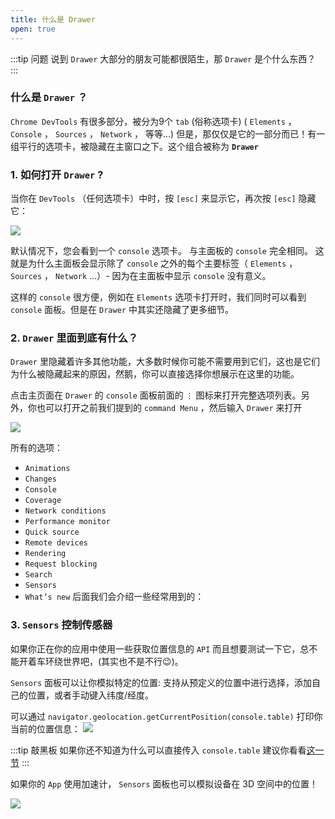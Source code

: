 ```yaml
---
title: 什么是 Drawer
open: true
---
```


:::tip 问题
说到 `Drawer` 大部分的朋友可能都很陌生，那 `Drawer` 是个什么东西？
:::

### 什么是 `Drawer` ？

`Chrome DevTools` 有很多部分，被分为9个 `tab` (俗称选项卡) ( `Elements` ， `Console` ， `Sources` ， `Network` ， 等等...)
但是，那仅仅是它的一部分而已！有一组平行的选项卡，被隐藏在主窗口之下。这个组合被称为 **`Drawer`**

### 1. 如何打开 `Drawer` ?

当你在 `DevTools` （任何选项卡）中时，按 `[esc]` 来显示它，再次按 `[esc]` 隐藏它：

![](https://wingman-1300536089.file.myqcloud.com//chrome/C06/open_drawer.gif)

默认情况下，您会看到一个 `console` 选项卡。 与主面板的 `console` 完全相同。 这就是为什么主面板会显示除了 `console` 之外的每个主要标签（ `Elements` ， `Sources` ， `Network` ...）- 因为在主面板中显示 `console` 没有意义。

这样的 `console` 很方便，例如在 `Elements` 选项卡打开时，我们同时可以看到 `console` 面板。但是在 `Drawer` 中其实还隐藏了更多细节。

### 2. `Drawer` 里面到底有什么？

`Drawer` 里隐藏着许多其他功能，大多数时候你可能不需要用到它们，这也是它们为什么被隐藏起来的原因，然鹅，你可以直接选择你想展示在这里的功能。

点击主页面在 `Drawer` 的 `console` 面板前面的 `⋮` 图标来打开完整选项列表。另外，你也可以打开之前我们提到的 `command Menu` ，然后输入 `Drawer` 来打开

![](https://wingman-1300536089.file.myqcloud.com//chrome/C06/show_animation.gif)

所有的选项：

* `Animations` 
* `Changes` 
* `Console` 
* `Coverage` 
* `Network conditions` 
* `Performance monitor` 
* `Quick source` 
* `Remote devices` 
* `Rendering` 
* `Request blocking` 
* `Search` 
* `Sensors` 
* `What’s new` 
后面我们会介绍一些经常用到的：

### 3. `Sensors` 控制传感器

如果你正在你的应用中使用一些获取位置信息的 `API` 而且想要测试一下它，总不能开着车环绕世界吧，(其实也不是不行😉)。

`Sensors` 面板可以让你模拟特定的位置: 支持从预定义的位置中进行选择，添加自己的位置，或者手动键入纬度/经度。

可以通过 `navigator.geolocation.getCurrentPosition(console.table)` 打印你当前的位置信息：
![](https://wingman-1300536089.file.myqcloud.com//chrome/C06/drawer_sensor01.gif)

:::tip 敲黑板
如果你还不知道为什么可以直接传入 `console.table` 建议你看看[这一节](https://www.frontendwingman.com/Chrome/C03/consoleTips.html)
:::

如果你的 `App` 使用加速计， `Sensors` 面板也可以模拟设备在 3D 空间中的位置！

![](https://wingman-1300536089.file.myqcloud.com//chrome/C06/drawer_sensor02.gif)
